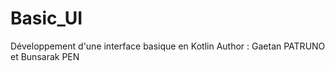 # Basic_UI
Développement d'une interface basique en Kotlin
Author : Gaetan PATRUNO et Bunsarak PEN 
